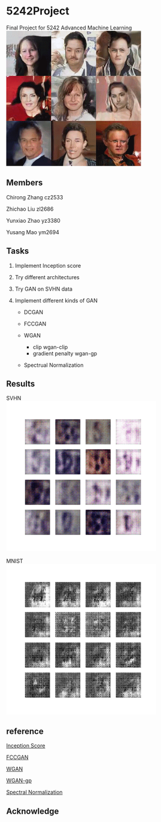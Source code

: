 # 5242Project

Final Project for 5242 Advanced Machine Learning  
![funny](funny.gif)

## Members

Chirong Zhang cz2533

Zhichao Liu zl2686

Yunxiao Zhao yz3380

Yusang Mao ym2694

## Tasks

1. Implement Inception score

2. Try different architectures

3. Try GAN on SVHN data

4. Implement different kinds of GAN  

   - DCGAN  
   - FCCGAN  
   - WGAN   
     - clip wgan-clip  
     - gradient penalty wgan-gp  

   - Spectrual Normalization   

## Results

SVHN  
![svhn](svhn.gif)

MNIST  
![mnist](mnist.gif)

## reference

[Inception Score](https://arxiv.org/abs/1606.03498)  

[FCCGAN](https://arxiv.org/abs/1905.02417)  

[WGAN](https://arxiv.org/abs/1701.07875)

[WGAN-gp](https://arxiv.org/abs/1704.00028)

[Spectral Normalization](https://arxiv.org/abs/1802.05957)

## Acknowledge
